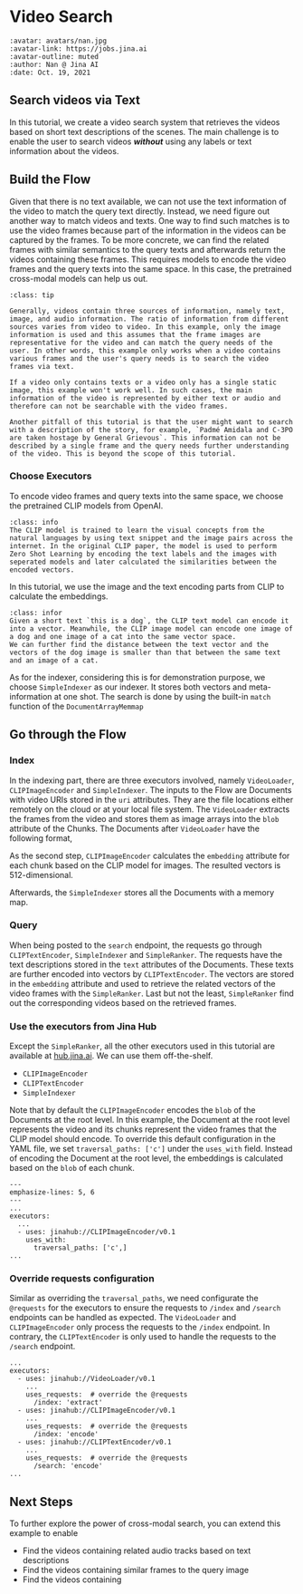 # Video Search 

```{article-info}
:avatar: avatars/nan.jpg
:avatar-link: https://jobs.jina.ai
:avatar-outline: muted
:author: Nan @ Jina AI
:date: Oct. 19, 2021
```

## Search videos via Text

In this tutorial, we create a video search system that retrieves the videos based on short text descriptions of the scenes. The main challenge is to enable the user to search videos _**without**_ using any labels or text information about the videos.

<!--demo.gif-->

## Build the Flow

Given that there is no text available, we can not use the text information of the video to match the query text directly. Instead, we need figure out another way to match videos and texts. 
One way to find such matches is to use the video frames because part of the information in the videos can be captured by the frames. To be more concrete, we can find the related frames with similar semantics to the query texts and afterwards return the videos containing these frames. This requires models to encode the video frames and the query texts into the same space. In this case, the pretrained cross-modal models can help us out.

```{admonition} Use the other information of videos
:class: tip

Generally, videos contain three sources of information, namely text, image, and audio information. The ratio of information from different sources varies from video to video. In this example, only the image information is used and this assumes that the frame images are representative for the video and can match the query needs of the user. In other words, this example only works when a video contains various frames and the user's query needs is to search the video frames via text. 

If a video only contains texts or a video only has a single static image, this example won't work well. In such cases, the main information of the video is represented by either text or audio and therefore can not be searchable with the video frames. 

Another pitfall of this tutorial is that the user might want to search with a description of the story, for example, `Padmé Amidala and C-3PO are taken hostage by General Grievous`. This information can not be described by a single frame and the query needs further understanding of the video. This is beyond the scope of this tutorial.
```

### Choose Executors
To encode video frames and query texts into the same space, we choose the pretrained CLIP models from OpenAI. 

```{admonition} What is CLIP?
:class: info
The CLIP model is trained to learn the visual concepts from the natural languages by using text snippet and the image pairs across the internet. In the original CLIP paper, the model is used to perform Zero Shot Learning by encoding the text labels and the images with seperated models and later calculated the similarities between the encoded vectors. 
```

In this tutorial, we use the image and the text encoding parts from CLIP to calculate the embeddings. 

```{admonition} How CLIP helps?
:class: infor
Given a short text `this is a dog`, the CLIP text model can encode it into a vector. Meanwhile, the CLIP image model can encode one image of a dog and one image of a cat into the same vector space.
We can further find the distance between the text vector and the vectors of the dog image is smaller than that between the same text and an image of a cat. 
```

As for the indexer, considering this is for demonstration purpose, we choose `SimpleIndexer` as our indexer. It stores both vectors and meta-information at one shot. The search is done by using the built-in `match` function of the `DocumentArrayMemmap`

## Go through the Flow

### Index
In the indexing part, there are three executors involved, namely `VideoLoader`, `CLIPImageEncoder` and `SimpleIndexer`. The inputs to the Flow are Documents with video URIs stored in the `uri` attributes. They are the file locations either remotely on the cloud or at your local file system. The `VideoLoader` extracts the frames from the video and stores them as image arrays into the `blob` attribute of the Chunks. The Documents after `VideoLoader` have the following format,

<!--document.png-->


As the second step, `CLIPImageEncoder` calculates the `embedding` attribute for each chunk based on the CLIP model for images. The resulted vectors is 512-dimensional. 


Afterwards, the `SimpleIndexer` stores all the Documents with a memory map.  

### Query

When being posted to the `search` endpoint, the requests go through `CLIPTextEncoder`, `SimpleIndexer` and `SimpleRanker`.
The requests have the text descriptions stored in the `text` attributes of the Documents. These texts are further encoded into vectors by `CLIPTextEncoder`. The vectors are stored in the `embedding` attribute and used to retrieve the related vectors of the video frames with the `SimpleRanker`. Last but not the least, `SimpleRanker` find out the corresponding videos based on the retrieved frames. 

### Use the executors from Jina Hub

Except the `SimpleRanker`, all the other executors used in this tutorial are available at [hub.jina.ai](https://hub.jina.ai/). We can use them off-the-shelf. 

- `CLIPImageEncoder` 
- `CLIPTextEncoder` 
- `SimpleIndexer`

Note that by default the `CLIPImageEncoder` encodes the `blob` of the Documents at the root level. In this example, the Document at the root level represents the video and its chunks represent the video frames that the CLIP model should encode. To override this default configuration in the YAML file, we set `traversal_paths: ['c']` under the `uses_with` field. Instead of encoding the Document at the root level, the embeddings is calculated based on the `blob` of each 
chunk. 

```{code-block} yaml
---
emphasize-lines: 5, 6
---
...
executors:
  ...
  - uses: jinahub://CLIPImageEncoder/v0.1
    uses_with:
      traversal_paths: ['c',]
...
```

### Override requests configuration
Similar as overriding the `traversal_paths`, we need configurate the `@requests` for the executors to ensure the requests to `/index` and `/search` endpoints can be handled as expected. The `VideoLoader` and `CLIPImageEncoder` only process the requests to the `/index` endpoint. In contrary, the `CLIPTextEncoder` is only used to handle the requests to the `/search` endpoint.


```{code-block} yaml
...
executors:
  - uses: jinahub://VideoLoader/v0.1
    ...
    uses_requests:  # override the @requests
      /index: 'extract'
  - uses: jinahub://CLIPImageEncoder/v0.1
    ...
    uses_requests:  # override the @requests
      /index: 'encode'
  - uses: jinahub://CLIPTextEncoder/v0.1
    ...
    uses_requests:  # override the @requests
      /search: 'encode'
...
```



## Next Steps

To further explore the power of cross-modal search, you can extend this example to enable
- Find the videos containing related audio tracks based on text descriptions
- Find the videos containing similar frames to the query image
- Find the videos containing 